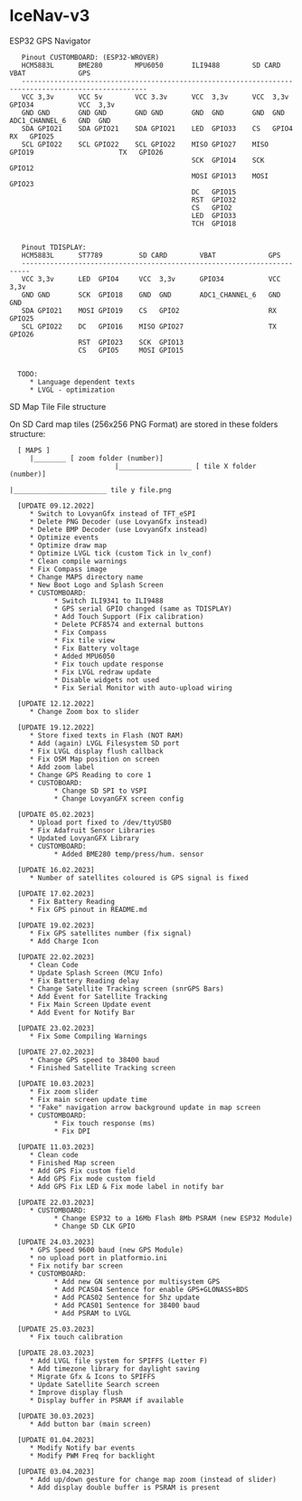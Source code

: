 # IceNav-v3
ESP32 GPS Navigator 

       Pinout CUSTOMBOARD: (ESP32-WROVER)
       HCM5883L      BME280        MPU6050       ILI9488        SD CARD        VBAT             GPS
       -----------------------------------------------------------------------------------------------------
       VCC 3,3v      VCC 5v        VCC 3.3v      VCC  3,3v      VCC  3,3v      GPIO34           VCC  3,3v
       GND GND       GND GND       GND GND       GND  GND       GND  GND       ADC1_CHANNEL_6   GND  GND
       SDA GPIO21    SDA GPIO21    SDA GPIO21    LED  GPIO33    CS   GPIO4                      RX   GPIO25
       SCL GPIO22    SCL GPIO22    SCL GPIO22    MISO GPIO27    MISO GPIO19                     TX   GPIO26
                                                 SCK  GPIO14    SCK  GPIO12
                                                 MOSI GPIO13    MOSI GPIO23
                                                 DC   GPIO15
                                                 RST  GPIO32
                                                 CS   GPIO2
                                                 LED  GPIO33
                                                 TCH  GPIO18


       Pinout TDISPLAY:
       HCM5883L      ST7789         SD CARD        VBAT             GPS
       ------------------------------------------------------------------------
       VCC 3,3v      LED  GPIO4     VCC  3,3v      GPIO34           VCC  3,3v
       GND GND       SCK  GPIO18    GND  GND       ADC1_CHANNEL_6   GND  GND
       SDA GPIO21    MOSI GPIO19    CS   GPIO2                      RX   GPIO25
       SCL GPIO22    DC   GPIO16    MISO GPIO27                     TX   GPIO26
                     RST  GPIO23    SCK  GPIO13
                     CS   GPIO5     MOSI GPIO15
                                      

      TODO:
         * Language dependent texts
         * LVGL - optimization

SD Map Tile File structure

On SD Card map tiles (256x256 PNG Format) are stored in these folders structure:

      [ MAPS ]
         |________ [ zoom folder (number)]
                              |__________________ [ tile X folder (number)]
                                                             |_______________________ tile y file.png

      [UPDATE 09.12.2022]                                                             
         * Switch to LovyanGfx instead of TFT_eSPI 
         * Delete PNG Decoder (use LovyanGfx instead)
         * Delete BMP Decoder (use LovyanGfx instead)
         * Optimize events
         * Optimize draw map
         * Optimize LVGL tick (custom Tick in lv_conf)
         * Clean compile warnings
         * Fix Compass image
         * Change MAPS directory name
         * New Boot Logo and Splash Screen
         * CUSTOMBOARD:
               * Switch ILI9341 to ILI9488 
               * GPS serial GPIO changed (same as TDISPLAY)
               * Add Touch Support (Fix calibration)
               * Delete PCF8574 and external buttons
               * Fix Compass
               * Fix tile view
               * Fix Battery voltage
               * Added MPU6050
               * Fix touch update response
               * Fix LVGL redraw update
               * Disable widgets not used
               * Fix Serial Monitor with auto-upload wiring

      [UPDATE 12.12.2022]
         * Change Zoom box to slider

      [UPDATE 19.12.2022]
         * Store fixed texts in Flash (NOT RAM)
         * Add (again) LVGL Filesystem SD port
         * Fix LVGL display flush callback
         * Fix OSM Map position on screen
         * Add zoom label
         * Change GPS Reading to core 1
         * CUSTOBOARD:
               * Change SD SPI to VSPI 
               * Change LovyanGFX screen config
         
      [UPDATE 05.02.2023]
         * Upload port fixed to /dev/ttyUSB0
         * Fix Adafruit Sensor Libraries
         * Updated LovyanGFX Library
         * CUSTOMBOARD:
               * Added BME280 temp/press/hum. sensor
      
      [UPDATE 16.02.2023]
         * Number of satellites coloured is GPS signal is fixed

      [UPDATE 17.02.2023]
         * Fix Battery Reading
         * Fix GPS pinout in README.md

      [UPDATE 19.02.2023]   
         * Fix GPS satellites number (fix signal)
         * Add Charge Icon

      [UPDATE 22.02.2023]
         * Clean Code
         * Update Splash Screen (MCU Info)
         * Fix Battery Reading delay
         * Change Satellite Tracking screen (snrGPS Bars)
         * Add Event for Satellite Tracking
         * Fix Main Screen Update event
         * Add Event for Notify Bar

      [UPDATE 23.02.2023]         
         * Fix Some Compiling Warnings

      [UPDATE 27.02.2023]   
         * Change GPS speed to 38400 baud
         * Finished Satellite Tracking screen

      [UPDATE 10.03.2023]   
         * Fix zoom slider
         * Fix main screen update time
         * "Fake" navigation arrow background update in map screen
         * CUSTOMBOARD:
               * Fix touch response (ms)
               * Fix DPI

      [UPDATE 11.03.2023]
         * Clean code
         * Finished Map screen
         * Add GPS Fix custom field
         * Add GPS Fix mode custom field
         * Add GPS Fix LED & Fix mode label in notify bar

      [UPDATE 22.03.2023]
         * CUSTOMBOARD:
               * Change ESP32 to a 16Mb Flash 8Mb PSRAM (new ESP32 Module)
               * Change SD CLK GPIO

      [UPDATE 24.03.2023]               
         * GPS Speed 9600 baud (new GPS Module)
         * no upload port in platformio.ini
         * Fix notify bar screen
         * CUSTOMBOARD:
               * Add new GN sentence por multisystem GPS 
               * Add PCAS04 Sentence for enable GPS+GLONASS+BDS
               * Add PCAS02 Sentence for 5hz update
               * Add PCAS01 Sentence for 38400 baud
               * Add PSRAM to LVGL

      [UPDATE 25.03.2023]         
         * Fix touch calibration        

      [UPDATE 28.03.2023]
         * Add LVGL file system for SPIFFS (Letter F)
         * Add timezone library for daylight saving
         * Migrate Gfx & Icons to SPIFFS
         * Update Satellite Search screen
         * Improve display flush 
         * Display buffer in PSRAM if available

      [UPDATE 30.03.2023]   
         * Add button bar (main screen)

      [UPDATE 01.04.2023]
         * Modify Notify bar events
         * Modify PWM Freq for backlight

      [UPDATE 03.04.2023]    
         * Add up/down gesture for change map zoom (instead of slider)    
         * Add display double buffer is PSRAM is present 